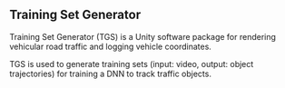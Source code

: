 Training Set Generator
----------------------

Training Set Generator (TGS) is a Unity software package for rendering vehicular road traffic and logging vehicle coordinates. 

TGS is used to generate training sets (input: video, output: object trajectories) for training a DNN to track traffic objects. 